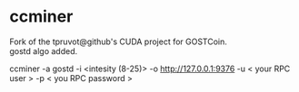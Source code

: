 ccminer
=======

Fork of the tpruvot@github's CUDA project for GOSTCoin.  
gostd algo added.

 
ccminer -a gostd -i <intesity (8-25)> -o http://127.0.0.1:9376 -u < your RPC user >  -p < you RPC password >
